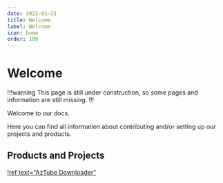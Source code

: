 ```yaml
---
date: 2022-01-31
title: Welcome
label: Welcome
icon: home
order: 100
---
```


# Welcome

!!!warning
This page is still under construction, so some pages and information are still missing.
!!!

Welcome to our docs.

Here you can find all information about contributing and/or setting up our projects and products.


## Products and Projects

[!ref text="AzTube Downloader"](aztube/introduction.md)